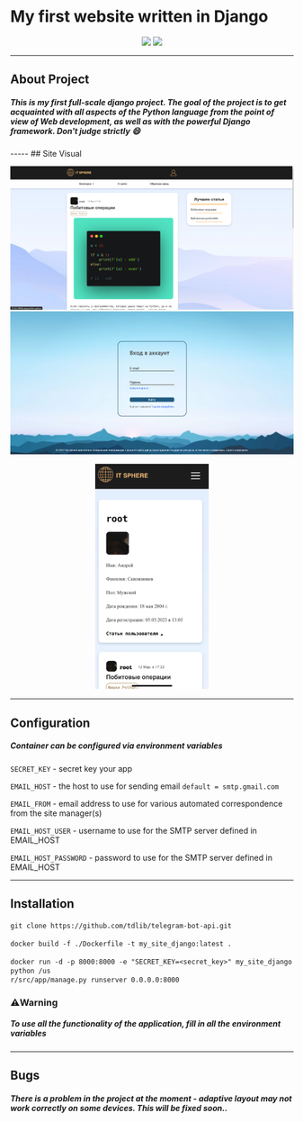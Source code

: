 # My first website written in Django

<p align="center">
<a href="https://github.com/simple-icons/simple-icons/actions?query=workflow%3AVerify+branch%3Adevelop"><img src="https://img.shields.io/badge/python-v3.9-blue.svg"/></a>
<a href="https://github.com/simple-icons/simple-icons/actions?query=workflow%3AVerify+branch%3Adevelop"><img src="https://img.shields.io/badge/django-v4.1-green.svg"/></a>
</p>

-----
## About Project
<h5>This is my first full-scale django project. The goal of the project is to get acquainted with all aspects of the Python language from the point of view of Web development, as well as with the powerful Django framework. Don't judge strictly 😄</h2>
-----
## Site Visual

![image_1.png](readme_files/image_1.png)
![image_2.png](readme_files/image_2.png)
<p align="center">
<img alt="image_3.png" height="400" src="readme_files/image_3.jpg"/>
</p>

-----
## Configuration 
<h5>Container can be configured via environment variables</h5>

`SECRET_KEY` - secret key your app

`EMAIL_HOST` - the host to use for sending email `default = smtp.gmail.com`

`EMAIL_FROM` - email address to use for various automated correspondence from the site manager(s)

`EMAIL_HOST_USER` - username to use for the SMTP server defined in EMAIL_HOST

`EMAIL_HOST_PASSWORD` - password to use for the SMTP server defined in EMAIL_HOST

-----

## Installation

```
git clone https://github.com/tdlib/telegram-bot-api.git

docker build -f ./Dockerfile -t my_site_django:latest .

docker run -d -p 8000:8000 -e "SECRET_KEY=<secret_key>" my_site_django python /us
r/src/app/manage.py runserver 0.0.0.0:8000
```

### ⚠️Warning

<h5>To use all the functionality of the application, fill in all the environment variables</h5>

-----

## Bugs
<h5>There is a problem in the project at the moment - adaptive layout may not work correctly on some devices. This will be fixed soon..</h5>
